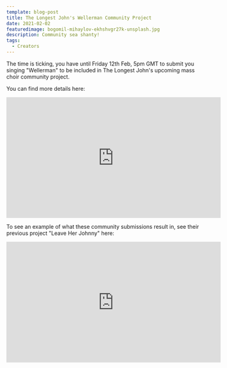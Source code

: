 ```yaml
---
template: blog-post
title: The Longest John's Wellerman Community Project
date: 2021-02-02
featuredimage: bogomil-mihaylov-ekhshvgr27k-unsplash.jpg
description: Community sea shanty!
tags:
  - Creators
---
```

The time is ticking, you have until Friday 12th Feb, 5pm GMT to submit you singing "Wellerman" to be included in The Longest John's upcoming mass choir community project.

You can find more details here: 

<iframe width="560" height="315" src="https://www.youtube.com/embed/TdJQNkpUCFE" frameborder="0" allow="accelerometer; autoplay; clipboard-write; encrypted-media; gyroscope; picture-in-picture" allowfullscreen></iframe>

To see an example of what these community submissions result in, see their previous project "Leave Her Johnny" here:

<iframe width="560" height="315" src="https://www.youtube.com/embed/8Fow61Zsn2s" frameborder="0" allow="accelerometer; autoplay; clipboard-write; encrypted-media; gyroscope; picture-in-picture" allowfullscreen></iframe>